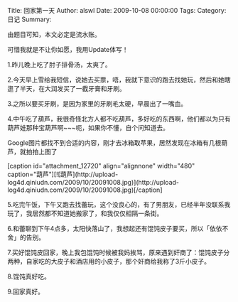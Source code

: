 Title: 回家第一天
Author: alswl
Date: 2009-10-08 00:00:00
Tags: 
Category: 日记
Summary: 

由题目可知，本文必定是流水账。

可惜我就是不让你如愿，我用Update体写！

1.昨儿晚上吃了肘子排骨汤，太爽了。

2.今天早上雪给我短信，说她去买票，唔，我就下意识的跑去找她玩，然后和她瞎逛了半天，在大润发买了一截牙膏和牙刷。

3.之所以要买牙刷，是因为家里的牙刷毛太硬，早晨出了一嘴血。

4.中午吃了葫芦，我很奇怪北方人都不吃葫芦，多好吃的东西啊，他们都以为只有葫芦娃那种宝葫芦啊~~~呃，如果你不懂，自个问知道去。

Google图片都找不到合适的内容，刚才去冰箱取苹果，居然发现在冰箱有几根葫芦，就拍拍上图了

[caption id="attachment_12720" align="alignnone" width="480"
caption="葫芦"][![葫芦](http://upload-
log4d.qiniudn.com/2009/10/20091008.jpg)](http://upload-
log4d.qiniudn.com/2009/10/20091008.jpg)[/caption]

5.吃完午饭，下午又跑去找蕾玩，这个没良心的，有了男朋友，已经半年没联系我玩了，我居然都不知道她搬家了，和我仅仅相隔一条街。

6.和蕾聊到下午4点多，太阳快落山了，我想起还有馄饨皮子要买，所以「依依不舍」的告别。

7.买好馄饨皮回家，晚上我包馄饨时候被我妈挨骂，原来遇到奸商了：馄饨皮子分两种，自家吃的大皮子和酒店用的小皮子，那个奸商给我称了3斤小皮子。

8.馄饨真好吃。

9.回家真好。


